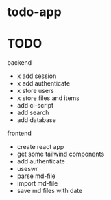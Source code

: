 # todo-app

# TODO

backend

- x add session
- x add authenticate
- x store users
- x store files and items
- add ci-script
- add search
- add database

frontend

- create react app
- get some tailwind components
- add authenticate
- useswr
- parse md-file
- import md-file
- save md files with date
